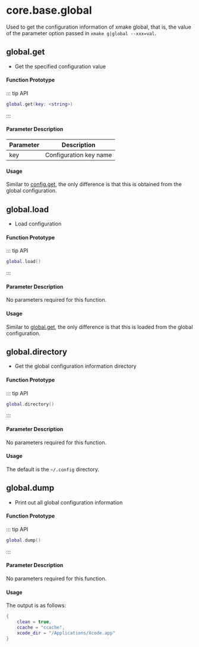 
# core.base.global

Used to get the configuration information of xmake global, that is, the value of the parameter option passed in `xmake g|global --xxx=val`.

## global.get

- Get the specified configuration value

#### Function Prototype

::: tip API
```lua
global.get(key: <string>)
```
:::

#### Parameter Description

| Parameter | Description |
|-----------|-------------|
| key | Configuration key name |

#### Usage

Similar to [config.get](/api/scripts/extension-modules/core/project/config#config-get), the only difference is that this is obtained from the global configuration.

## global.load

- Load configuration

#### Function Prototype

::: tip API
```lua
global.load()
```
:::

#### Parameter Description

No parameters required for this function.

#### Usage

Similar to [global.get](#global-get), the only difference is that this is loaded from the global configuration.

## global.directory

- Get the global configuration information directory

#### Function Prototype

::: tip API
```lua
global.directory()
```
:::

#### Parameter Description

No parameters required for this function.

#### Usage

The default is the `~/.config` directory.

## global.dump

- Print out all global configuration information

#### Function Prototype

::: tip API
```lua
global.dump()
```
:::

#### Parameter Description

No parameters required for this function.

#### Usage

The output is as follows:

```lua
{
    clean = true,
    ccache = "ccache",
    xcode_dir = "/Applications/Xcode.app"
}
```
